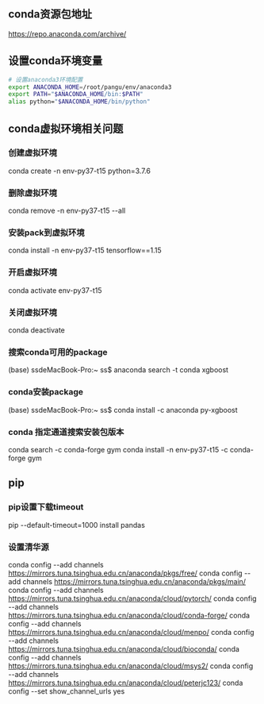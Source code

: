 ## conda资源包地址
https://repo.anaconda.com/archive/

## 设置conda环境变量
```bash
# 设置anaconda3环境配置
export ANACONDA_HOME=/root/pangu/env/anaconda3
export PATH="$ANACONDA_HOME/bin:$PATH"
alias python="$ANACONDA_HOME/bin/python"
```
## conda虚拟环境相关问题
### 创建虚拟环境
conda create -n env-py37-t15 python=3.7.6
### 删除虚拟环境
conda remove -n env-py37-t15 --all 

### 安装pack到虚拟环境
conda install -n env-py37-t15  tensorflow==1.15

### 开启虚拟环境
conda activate env-py37-t15

### 关闭虚拟环境
conda deactivate

### 搜索conda可用的package
(base) ssdeMacBook-Pro:~ ss$ anaconda search -t conda xgboost
### conda安装package
(base) ssdeMacBook-Pro:~ ss$ conda install -c anaconda py-xgboost
### conda 指定通道搜索安装包版本
conda search -c conda-forge gym
conda install -n env-py37-t15 -c conda-forge gym


## pip 
### pip设置下载timeout
pip --default-timeout=1000 install pandas

### 设置清华源
conda config --add channels https://mirrors.tuna.tsinghua.edu.cn/anaconda/pkgs/free/
conda config --add channels https://mirrors.tuna.tsinghua.edu.cn/anaconda/pkgs/main/
conda config --add channels https://mirrors.tuna.tsinghua.edu.cn/anaconda/cloud/pytorch/
conda config --add channels https://mirrors.tuna.tsinghua.edu.cn/anaconda/cloud/conda-forge/
conda config --add channels https://mirrors.tuna.tsinghua.edu.cn/anaconda/cloud/menpo/
conda config --add channels https://mirrors.tuna.tsinghua.edu.cn/anaconda/cloud/bioconda/
conda config --add channels https://mirrors.tuna.tsinghua.edu.cn/anaconda/cloud/msys2/
conda config --add channels https://mirrors.tuna.tsinghua.edu.cn/anaconda/cloud/peterjc123/
conda config --set show_channel_urls yes

